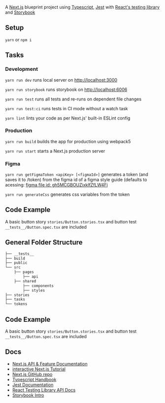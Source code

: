 A [Next.js](https://nextjs.org/) blueprint project using [Typescript](https://github.com/microsoft/TypeScript), [Jest](https://github.com/facebook/jest) with [React's testing library](https://github.com/testing-library/react-testing-library) and [Storybook](https://github.com/storybookjs/storybook)

## Setup

`yarn` or `npm i`

## Tasks

### Development

`yarn run dev` runs local server on [http://localhost:3000](http://localhost:3000)

`yarn run storybook` runs storybook on [http://localhost:6006](http://localhost:6006)

`yarn run test` runs all tests and re-runs on dependent file changes

`yarn run test:ci` runs tests in CI mode without a watch task 

`yarn lint` lints your code as per Next.js' built-in ESLint config

### Production

`yarn run build` builds the app for production using webpack5

`yarn run start` starts a Next.js production server

### Figma

`yarn run getFigmaToken <apiKey> [<figmaId>]` generates a token (and saves it to /token) from the figma id of a figma style guide (defaults to acessing: [figma file id: gh5MCGBOUZixklfZfLW4Fi](https://www.figma.com/file/gh5MCGBOUZixklfZfLW4Fi) 

`yarn run generateCss` generates css variables from the token

## Code Example

A basic button story `stories/Button.stories.tsx` and button test `__tests__/Button.spec.tsx` are included

## General Folder Structure

```bash
├── __tests__
├── build
├── public
└── src
    ├── pages
        ├── api
    ├── shared
        ├── components
        ├── styles
├── stories
├── tasks
└── tokens
```

## Code Example

A basic button story `stories/Button.stories.tsx` and button test `__tests__/Button.spec.tsx` are included

## Docs

- [Next.js API & Feature Documentation](https://nextjs.org/docs)
- [interactive Next.js Tutorial](https://nextjs.org/learn)
- [Next.js GitHub repo](https://github.com/vercel/next.js/)
- [Typescript Handbook](https://www.typescriptlang.org/docs/handbook/typescript-in-5-minutes.html)
- [Jest Documentation](https://jestjs.io/docs/next/getting-started)
- [React Testing Library API Docs](https://testing-library.com/docs/react-testing-library/api/)
- [Storybook Intro](https://storybook.js.org/docs/react/writing-stories/introduction)